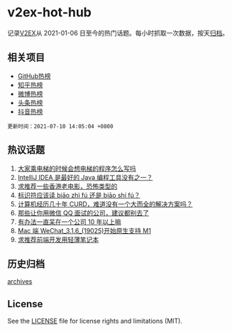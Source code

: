 # v2ex-hot-hub

 记录[V2EX](https://www.v2ex.com/)从 2021-01-06 日至今的热门话题。每小时抓取一次数据，按天[归档](archives)。
 
 ## 相关项目

- [GitHub热榜](https://github.com/snaildev/github-hot-hub)
- [知乎热榜](https://github.com/snaildev/zhihu-hot-hub)
- [微博热榜](https://github.com/snaildev/weibo-hot-hub)
- [头条热榜](https://github.com/snaildev/toutiao-hot-hub)
- [抖音热榜](https://github.com/snaildev/douyin-hot-hub)


 `更新时间：2021-07-10 14:05:04 +0800`

## 热议话题

1. [大家乘电梯的时候会想电梯的程序怎么写吗](https://www.v2ex.com/t/788522)
1. [IntelliJ IDEA 是最好的 Java 编程工具没有之一？](https://www.v2ex.com/t/788523)
1. [求推荐一些香港老电影，恐怖类型的](https://www.v2ex.com/t/788539)
1. [标识符应该读 biāo zhì fú 还是 biāo shí fú？](https://www.v2ex.com/t/788557)
1. [计算机经历几十年 CURD，难道没有一个大而全的解决方案吗？](https://www.v2ex.com/t/788561)
1. [那些让你用微信 QQ 面试的公司，建议都别去了](https://www.v2ex.com/t/788548)
1. [有办法一直呆在一个公司 10 年以上嘛](https://www.v2ex.com/t/788556)
1. [Mac 端 WeChat_3.1.6_(19025)开始原生支持 M1](https://www.v2ex.com/t/788573)
1. [求推荐前端开发用轻薄笔记本](https://www.v2ex.com/t/788536)

## 历史归档

[archives](archives)

## License

See the [LICENSE](LICENSE) file for license rights and limitations (MIT).
